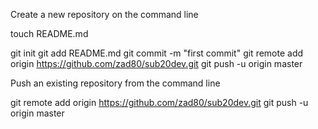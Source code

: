Create a new repository on the command line

touch README.md

git init
git add README.md
git commit -m "first commit"
git remote add origin https://github.com/zad80/sub20dev.git
git push -u origin master



Push an existing repository from the command line

git remote add origin https://github.com/zad80/sub20dev.git
git push -u origin master
